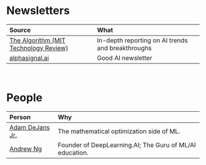 # Newsletters

| Source                | What                                                    | 
|:--------------------------------------|:---------------------------------------------------------------|
|  [The Algorithm (MIT Technology Review)](https://www.technologyreview.com/topic/artificial-intelligence/) | In-depth reporting on AI trends and breakthroughs              |  
|[alphasignal.ai](https://alphasignal.ai)                        | Good AI  newsletter                                            |                                       
 
# People

| Person                | Why                                                    | 
|:--------------------------------------|:---------------------------------------------------------------|
|  [Adam DeJans Jr.](https://www.linkedin.com/in/addejans/)  | The mathematical optimization side of ML.             |  
| [Andrew Ng](https://www.linkedin.com/in/andrewyng/)                       |Founder of DeepLearning.AI; The Guru of ML/AI education.                                 |          

